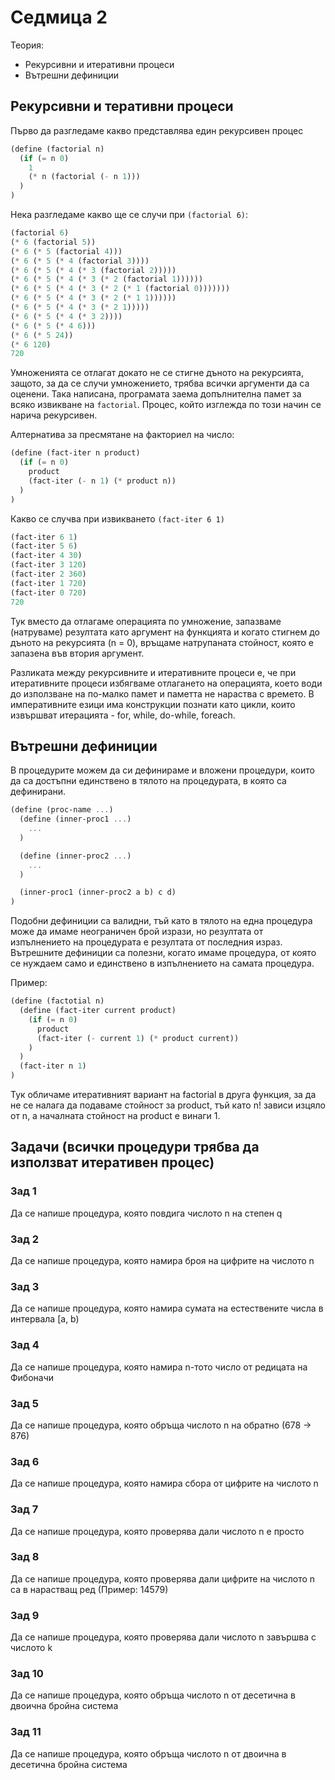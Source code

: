 Седмица 2
=========

Теория:
- Рекурсивни и итеративни процеси
- Вътрешни дефиниции

## Рекурсивни и теративни процеси

Първо да разгледаме какво представлява един рекурсивен процес

```Scheme
(define (factorial n)
  (if (= n 0)
    1
    (* n (factorial (- n 1)))
  )
)
```

Нека разгледаме какво ще се случи при `(factorial 6)`:
```Scheme
(factorial 6)
(* 6 (factorial 5))
(* 6 (* 5 (factorial 4)))
(* 6 (* 5 (* 4 (factorial 3))))
(* 6 (* 5 (* 4 (* 3 (factorial 2)))))
(* 6 (* 5 (* 4 (* 3 (* 2 (factorial 1))))))
(* 6 (* 5 (* 4 (* 3 (* 2 (* 1 (factorial 0)))))))
(* 6 (* 5 (* 4 (* 3 (* 2 (* 1 1))))))
(* 6 (* 5 (* 4 (* 3 (* 2 1)))))
(* 6 (* 5 (* 4 (* 3 2))))
(* 6 (* 5 (* 4 6)))
(* 6 (* 5 24))
(* 6 120)
720
```

Умноженията се отлагат докато не се стигне дъното на рекурсията, защото, за да се случи умножението, трябва всички аргументи да са оценени. Така написана, програмата заема допълнителна памет за всяко извикване на `factorial`. Процес, който изглежда по този начин се нарича рекурсивен.

Алтернатива за пресмятане на факториел на число:
```Scheme
(define (fact-iter n product)
  (if (= n 0)
    product
    (fact-iter (- n 1) (* product n))
  )
)
```

Какво се случва при извикването `(fact-iter 6 1)`
```Scheme
(fact-iter 6 1)
(fact-iter 5 6)
(fact-iter 4 30)
(fact-iter 3 120)
(fact-iter 2 360)
(fact-iter 1 720)
(fact-iter 0 720)
720
```

Тук вместо да отлагаме операцията по умножение, запазваме (натруваме) резултата като аргумент на функцията и когато стигнем до дъното на рекурсията (n = 0), връщаме натрупаната стойност, която е запазена във втория аргумент.

Разликата между рекурсивните и итеративните процеси е, че при итеративните процеси избягваме отлагането на операцията, което води до използване на по-малко памет и паметта не нараства с времето. В императивните езици има конструкции познати като цикли, които извършват итерацията - for, while, do-while, foreach. 


## Вътрешни дефиниции
В процедурите можем да си дефинираме и вложени процедури, които да са достъпни единствено в тялото на процедурата, в която са дефинирани.
```Scheme
(define (proc-name ...)
  (define (inner-proc1 ...)
    ...
  )

  (define (inner-proc2 ...)
    ...
  )

  (inner-proc1 (inner-proc2 a b) c d)
)
```

Подобни дефиниции са валидни, тъй като в тялото на една процедура може да имаме неограничен брой изрази, но резултата от изпълнението на процедурата е резултата от последния израз.
Вътрешните дефиниции са полезни, когато имаме процедура, от която се нуждаем само и единствено в изпълнението на самата процедура. 

Пример:
```Scheme
(define (factotial n)
  (define (fact-iter current product)
    (if (= n 0)
      product
      (fact-iter (- current 1) (* product current))
    )
  )
  (fact-iter n 1)
)
```

Тук обличаме итеративният вариант на factorial в друга функция, за да не се налага да подаваме стойност за product, тъй като n! зависи изцяло от n, а началната стойност на product е винаги 1.


Задачи (всички процедури трябва да използват итеративен процес)
-------

### Зад 1
Да се напише процедура, която повдига числото n на степен q

### Зад 2
Да се напише процедура, която намира броя на цифрите на числото n

### Зад 3
Да се напише процедура, която намира сумата на естествените числа в интервала [a, b)

### Зад 4
Да се напише процедура, която намира n-тото число от редицата на Фибоначи

### Зад 5
Да се напише процедура, която обръща числото n на обратно (678 -> 876)

### Зад 6
Да се напише процедура, която намира сбора от цифрите на числото n

### Зад 7
Да се напише процедура, която проверява дали числото n е просто

### Зад 8
Да се напише процедура, която проверява дали цифрите на числото n са в нарастващ ред (Пример: 14579)

### Зад 9
Да се напише процедура, която проверява дали числото n завършва с числото k

### Зад 10
Да се напише процедура, която обръща числото n от десетична в двоична бройна система

### Зад 11
Да се напише процедура, която обръща числото n от двоична в десетична бройна система

